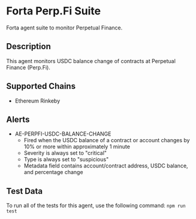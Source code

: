 # Forta Perp.Fi Suite

Forta agent suite to monitor Perpetual Finance.

## Description

This agent monitors USDC balance change of contracts at Perpetual Finance (Perp.Fi).
## Supported Chains

- Ethereum Rinkeby

## Alerts

<!-- -->
- AE-PERPFI-USDC-BALANCE-CHANGE
  - Fired when the USDC balance of a contract or account changes by 10% or more within
    approximately 1 minute
  - Severity is always set to "critical"
  - Type is always set to "suspicious"
  - Metadata field contains account/contract address, USDC balance, and percentage change

## Test Data

To run all of the tests for this agent, use the following command: `npm run test`
